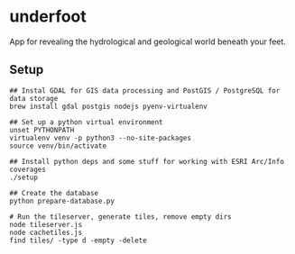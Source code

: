 # underfoot
App for revealing the hydrological and geological world beneath your feet.

## Setup

```
## Instal GDAL for GIS data processing and PostGIS / PostgreSQL for data storage
brew install gdal postgis nodejs pyenv-virtualenv

## Set up a python virtual environment
unset PYTHONPATH
virtualenv venv -p python3 --no-site-packages
source venv/bin/activate

## Install python deps and some stuff for working with ESRI Arc/Info coverages
./setup

## Create the database
python prepare-database.py

# Run the tileserver, generate tiles, remove empty dirs
node tileserver.js
node cachetiles.js
find tiles/ -type d -empty -delete
```
